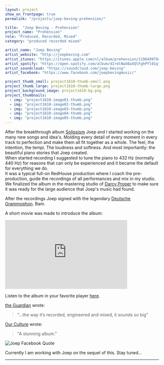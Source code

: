 ```yaml
---
layout: project
show_on_frontpage: true
permalink: "/projects/joep-beving-prehension/"

title:  "Joep Beving - Prehension"
project_name: "Prehension"
role: "Produced, Recorded, Mixed"
category: "produced recorded mixed"

artist_name: "Joep Beving"
artist_website: "http://joepbeving.com"
artist_itunes: "https://itunes.apple.com/nl/album/prehension/1196499794?l=en"
artist_spotify: "https://open.spotify.com/album/4IrmlNwO8aXQlFghPYl01q?si=o4Sfu781RqCYj8HcXVJvXQ"
artist_soundcloud: "https://soundcloud.com/joep-beving"
artist_facebook: "https://www.facebook.com/joepbevingmusic/"

project_thumb_small: project1610-thumb-small.png
project_thumb_large: project1610-thumb-large.png
project_background_image: project1610-bg.png
project_thumbnails:
  - img: "project1610-image01-thumb.png"
  - img: "project1610-image02-thumb.png"
  - img: "project1610-image03-thumb.png"
  - img: "project1610-image04-thumb.png"
  - img: "project1610-image05-thumb.png"
---
```


After the breakthrough album [Solipsism](http://www.redhouse.nl/projects/joep-beving-solipsism/) Joep and I started working on the many new songs and idea's. Molding every detail of every moment in every track to perfection and make them all fit together as a whole. The feel, the intention, the tempi. The loudness and softness. And most importantly: the beautiful piano stories that Joep created.<br />
When started recording I suggested to tune the piano to 432 Hz (normally 440 Hz) for reasons that can only be experienced and it became the default for everything we do.<br />
It was a typical full-on RedHouse production where I coach the pre-production, guide the recordings of all performances and mix in my studio. We finalized the album in the mastering studio of [Darcy Proper](http://www.wisseloord.nl/mastering/) to make sure it was ready for the large audience that Joep's music had found. 

After the recordings Joep signed with the legendary [Deutsche Grammophon](http://www.deutschegrammophon.com/en/cat/4797151?). Bam.

A short movie was made to introduce the album:
<iframe width="400" height="225" src="https://www.youtube.com/embed/Tuh4_h93DZk?rel=0" frameborder="0" gesture="media" allow="encrypted-media" allowfullscreen></iframe>

Listen to the album in your favorite player [here](https://dg.lnk.to/beving-prehension).

[the Guardian](https://www.theguardian.com/music/2017/may/13/joep-beving-dutch-pianist-spotify-star-solipsism) wrote:
>"...the way it’s recorded, engineered and mixed, it sounds so big"

[Our Culture](https://ourculturemag.com/2017/04/09/204-2/) wrote:
>"A stunning album." 

![Joep Facebook Quote](../../img/project1610-facebookquote.png)

Currently I am working with Joep on the sequel of this. Stay tuned...

---